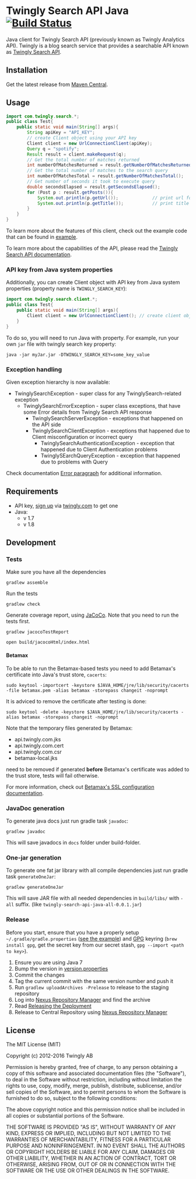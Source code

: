 # Twingly Search API Java [![Build Status](https://travis-ci.org/twingly/twingly-search-api-java.svg?branch=master)](https://travis-ci.org/twingly/twingly-search-api-java)

Java client for Twingly Search API (previously known as Twingly Analytics API). Twingly is a blog search service that provides a searchable API known as [Twingly Search API](https://developer.twingly.com/resources/search/).

## Installation

Get the latest release from [Maven Central](https://search.maven.org/#search%7Cga%7C1%7Ca%3A%22twingly-search%22).

## Usage

```Java
import com.twingly.search.*;
public class Test{
    public static void main(String[] args){
        String apiKey = "API_KEY";
        // create Client object using your API key
        Client client = new UrlConnectionClient(apiKey);
        Query q = "spotify";
        Result result = client.makeRequest(q);
        // Get the total number of matches returned
        int numberOfMatchesReturned = result.getNumberOfMatchesReturned();
        // Get the total number of matches to the search query
        int numberOfMatchesTotal = result.getNumberOfMatchesTotal();
        // Get number of seconds it took to execute query
        double secondsElapsed = result.getSecondsElapsed();
        for (Post p : result.getPosts()){
            System.out.println(p.getUrl());             // print url for each post
            System.out.println(p.getTitle());           // print title for each post
        }
    }
}
```

To learn more about the features of this client, check out the example code that can be found in [example](example).

To learn more about the capabilities of the API, please read the [Twingly Search API documentation].

[Twingly Search API documentation]: https://developer.twingly.com/resources/search/

### API key from Java system properties

Additionally, you can create Client object with API key from Java system properties (property name is `TWINGLY_SEARCH_KEY`):

```Java
import com.twingly.search.client.*;
public class Test{
    public static void main(String[] args){
        Client client = new UrlConnectionClient(); // create client object with API key from java system property
    }
}
```

To do so, you will need to run Java with property. For example, run your own `jar` file with twingly search key property:

```
java -jar myJar.jar -DTWINGLY_SEARCH_KEY=some_key_value
```

### Exception handling

Given exception hierarchy is now available:
* TwinglySearchException - super class for any TwinglySearch-related exception
    * TwinglySearchErrorException - super class exceptions, that have some Error details from Twingly Search API response
        * TwinglySearchServerException - exceptions that happened on the API side
        * TwinglySearchClientException - exceptions that happened due to Client misconfiguration or incorrect query
          * TwinglySearchAuthenticationException - exception that happened due to Client Authentication problems
          * TwinglySEarchQueryException - exception that happened due to problems with Query

Check documentation [Error paragraph][error] for additional information.

[error]: https://developer.twingly.com/resources/search/#error

## Requirements

* API key, [sign up](https://www.twingly.com/try-for-free) via [twingly.com](https://www.twingly.com/) to get one
* Java:
    * v 1.7
    * v 1.8

## Development

### Tests

Make sure you have all the dependencies

```
gradlew assemble
```

Run the tests

```
gradlew check
```

Generate coverage report, using [JaCoCo]. Note that you need to run the tests first.

```
gradlew jacocoTestReport

open build/jacocoHtml/index.html
```

[JaCoCo]: https://docs.gradle.org/current/userguide/jacoco_plugin.html

#### Betamax

To be able to run the Betamax-based tests you need to add Betamax's certificate into Java's trust store, `cacerts`:

```
sudo keytool -importcert -keystore $JAVA_HOME/jre/lib/security/cacerts -file betamax.pem -alias betamax -storepass changeit -noprompt
```

It is adviced to remove the certificate after testing is done:

```
sudo keytool -delete -keystore $JAVA_HOME/jre/lib/security/cacerts -alias betamax -storepass changeit -noprompt
```

Note that the temporary files generated by Betamax:

* api.twingly.com.jks
* api.twingly.com.cert
* api.twingly.com.csr
* betamax-local.jks

need to be removed if generated __before__ Betamax's certificate was added to the trust store, tests will fail otherwise.

For more information, check out [Betamax's SSL configuration documentation](https://github.com/betamaxteam/betamax/tree/b65a972d239d1acadd2f9911c3697d263aa20729#ssl-configuration).

### JavaDoc generation

To generate java docs just run gradle task `javadoc`:

```
gradlew javadoc
```

This will save javadocs in `docs` folder under build-folder.

### One-jar generation

To generate one fat jar library with all compile dependencies just run gradle task `generateOneJar`:

```
gradlew generateOneJar
```

This will save JAR file with all needed dependencies in `build/libs/` with `-all` suffix. (like `twingly-search-api-java-all-0.0.1.jar`)

### Release

Before you start, ensure that you have a properly setup `~/.gradle/gradle.properties` ([see the example](http://central.sonatype.org/pages/gradle.html#credentials)) and [GPG](https://www.gnupg.org/) keyring (`brew install gpg`, get the secret key from our secret stash, `gpg --import <path to key>`).

1. Ensure you are using Java 7
1. Bump the version in [version.properties](./src/main/resources/version.properties)
1. Commit the changes
1. Tag the current commit with the same version number and push it
1. Run `gradlew uploadArchives -Prelease` to release to the staging repository
1. Log into [Nexus Repository Manager](https://oss.sonatype.org/) and find the archive
1. Read [Releasing the Deployment](http://central.sonatype.org/pages/releasing-the-deployment.html)
1. Release to Central Repository using [Nexus Repository Manager](https://oss.sonatype.org/)

## License

The MIT License (MIT)

Copyright (c) 2012-2016 Twingly AB

Permission is hereby granted, free of charge, to any person obtaining a copy of
this software and associated documentation files (the "Software"), to deal in
the Software without restriction, including without limitation the rights to
use, copy, modify, merge, publish, distribute, sublicense, and/or sell copies of
the Software, and to permit persons to whom the Software is furnished to do so,
subject to the following conditions:

The above copyright notice and this permission notice shall be included in all
copies or substantial portions of the Software.

THE SOFTWARE IS PROVIDED "AS IS", WITHOUT WARRANTY OF ANY KIND, EXPRESS OR
IMPLIED, INCLUDING BUT NOT LIMITED TO THE WARRANTIES OF MERCHANTABILITY, FITNESS
FOR A PARTICULAR PURPOSE AND NONINFRINGEMENT. IN NO EVENT SHALL THE AUTHORS OR
COPYRIGHT HOLDERS BE LIABLE FOR ANY CLAIM, DAMAGES OR OTHER LIABILITY, WHETHER
IN AN ACTION OF CONTRACT, TORT OR OTHERWISE, ARISING FROM, OUT OF OR IN
CONNECTION WITH THE SOFTWARE OR THE USE OR OTHER DEALINGS IN THE SOFTWARE.

